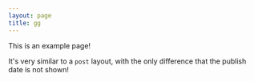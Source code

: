```yaml
---
layout: page
title: gg
---
```


This is an example page!

It's very similar to a `post` layout, with the only difference that the publish date is not shown!